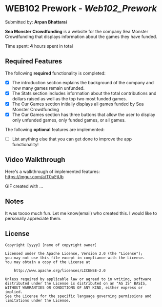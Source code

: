 # WEB102 Prework - *Web102_Prework*

Submitted by: **Arpan Bhattarai**

**Sea Monster Crowdfunding** is a website for the company Sea Monster Crowdfunding that displays information about the games they have funded.

Time spent: **4** hours spent in total

## Required Features

The following **required** functionality is completed:

* [x] The introduction section explains the background of the company and how many games remain unfunded.
* [x] The Stats section includes information about the total contributions and dollars raised as well as the top two most funded games.
* [x] The Our Games section initially displays all games funded by Sea Monster Crowdfunding
* [x] The Our Games section has three buttons that allow the user to display only unfunded games, only funded games, or all games.

The following **optional** features are implemented:

* [ ] List anything else that you can get done to improve the app functionality!

## Video Walkthrough

Here's a walkthrough of implemented features:
https://imgur.com/a/T0uEjUb


<!-- Replace this with whatever GIF tool you used! -->
GIF created with ...  
<!-- Recommended tools:
[Kap]([https://getkap.co/](https://imgur.com/a/T0uEjUb)) for macOS
[ScreenToGif](https://www.screentogif.com/) for Windows
[peek](https://github.com/phw/peek) for Linux. -->

## Notes

It was toooo much fun. Let me know(email) who created this. I would like to personally appreciate them.

## License

    Copyright [yyyy] [name of copyright owner]

    Licensed under the Apache License, Version 2.0 (the "License");
    you may not use this file except in compliance with the License.
    You may obtain a copy of the License at

        http://www.apache.org/licenses/LICENSE-2.0

    Unless required by applicable law or agreed to in writing, software
    distributed under the License is distributed on an "AS IS" BASIS,
    WITHOUT WARRANTIES OR CONDITIONS OF ANY KIND, either express or implied.
    See the License for the specific language governing permissions and
    limitations under the License.
